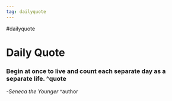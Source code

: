 ```yaml
---
tag: dailyquote
---
```


#dailyquote

# Daily Quote

### Begin at once to live and count each separate day as a separate life. ^quote
*-Seneca the Younger* ^author
